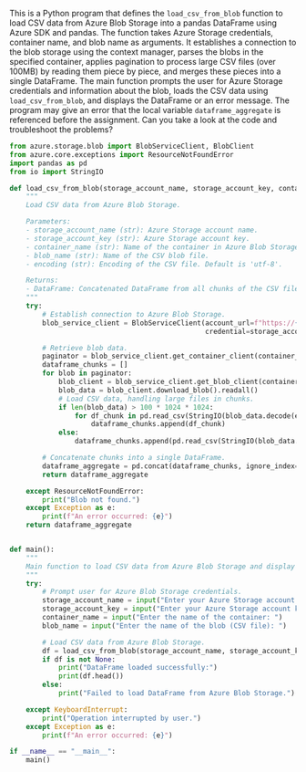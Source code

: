 This is a Python program that defines the `load_csv_from_blob` function to load CSV data from Azure Blob Storage into a pandas DataFrame using Azure SDK and pandas. The function takes Azure Storage credentials, container name, and blob name as arguments. It establishes a connection to the blob storage using the context manager, parses the blobs in the specified container, applies pagination to process large CSV files (over 100MB) by reading them piece by piece, and merges these pieces into a single DataFrame. The main function prompts the user for Azure Storage credentials and information about the blob, loads the CSV data using `load_csv_from_blob`, and displays the DataFrame or an error message. The program may give an error that the local variable `dataframe_aggregate` is referenced before the assignment. Can you take a look at the code and troubleshoot the problems?

```python
from azure.storage.blob import BlobServiceClient, BlobClient
from azure.core.exceptions import ResourceNotFoundError
import pandas as pd
from io import StringIO

def load_csv_from_blob(storage_account_name, storage_account_key, container_name, blob_name, encoding='utf-8'):
    """
    Load CSV data from Azure Blob Storage.

    Parameters:
    - storage_account_name (str): Azure Storage account name.
    - storage_account_key (str): Azure Storage account key.
    - container_name (str): Name of the container in Azure Blob Storage.
    - blob_name (str): Name of the CSV blob file.
    - encoding (str): Encoding of the CSV file. Default is 'utf-8'.

    Returns:
    - DataFrame: Concatenated DataFrame from all chunks of the CSV file.
    """
    try:
        # Establish connection to Azure Blob Storage.
        blob_service_client = BlobServiceClient(account_url=f"https://{storage_account_name}.blob.core.windows.net",
                                                credential=storage_account_key)

        # Retrieve blob data.
        paginator = blob_service_client.get_container_client(container_name).list_blobs(name_starts_with=blob_name)
        dataframe_chunks = []
        for blob in paginator:
            blob_client = blob_service_client.get_blob_client(container=container_name, blob=blob.name)
            blob_data = blob_client.download_blob().readall()
            # Load CSV data, handling large files in chunks.
            if len(blob_data) > 100 * 1024 * 1024:
                for df_chunk in pd.read_csv(StringIO(blob_data.decode(encoding)), chunksize=10**6):
                    dataframe_chunks.append(df_chunk)
            else:
                dataframe_chunks.append(pd.read_csv(StringIO(blob_data.decode(encoding))))

        # Concatenate chunks into a single DataFrame.
        dataframe_aggregate = pd.concat(dataframe_chunks, ignore_index=True)
        return dataframe_aggregate

    except ResourceNotFoundError:
        print("Blob not found.")
    except Exception as e:
        print(f"An error occurred: {e}")
    return dataframe_aggregate


def main():
    """
    Main function to load CSV data from Azure Blob Storage and display it.
    """
    try:
        # Prompt user for Azure Blob Storage credentials.
        storage_account_name = input("Enter your Azure Storage account name: ")
        storage_account_key = input("Enter your Azure Storage account key: ")
        container_name = input("Enter the name of the container: ")
        blob_name = input("Enter the name of the blob (CSV file): ")

        # Load CSV data from Azure Blob Storage.
        df = load_csv_from_blob(storage_account_name, storage_account_key, container_name, blob_name)
        if df is not None:
            print("DataFrame loaded successfully:")
            print(df.head())
        else:
            print("Failed to load DataFrame from Azure Blob Storage.")

    except KeyboardInterrupt:
        print("Operation interrupted by user.")
    except Exception as e:
        print(f"An error occurred: {e}")

if __name__ == "__main__":
    main()

